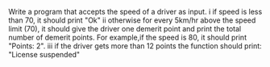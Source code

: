 Write a program that accepts the speed of a driver as input. i if speed is less than 70, it should print "Ok" ii otherwise for every 5km/hr above the speed  limit (70), it should give the driver one demerit point and print the total number of demerit points. For example,if the speed is 80, it should print "Points: 2". iii if the driver gets more than 12 points the function should print: "License suspended" 
